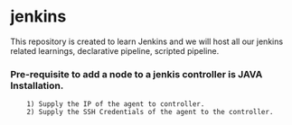 # jenkins

This repository is created to learn Jenkins and we will host all our jenkins related learnings, declarative pipeline, scripted pipeline.


### Pre-requisite to add a node to a jenkis controller is JAVA Installation.

```
    1) Supply the IP of the agent to controller.
    2) Supply the SSH Credentials of the agent to the controller.
```